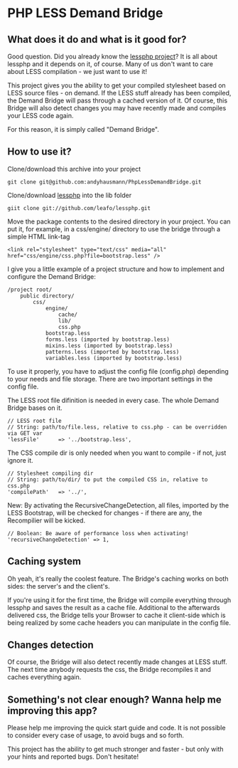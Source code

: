 # PHP LESS Demand Bridge


## What does it do and what is it good for?

Good question. Did you already know the [lessphp project](https://github.com/leafo/lessphp)?
It is all about lessphp and it depends on it, of course. Many of us don't want to care about LESS compilation - we just want to use it!

This project gives you the ability to get your compiled stylesheet based on LESS source files - on demand.
If the LESS stuff already has been compiled, the Demand Bridge will pass through a cached version of it.
Of course, this Bridge will also detect changes you may have recently made and compiles your LESS code again.

For this reason, it is simply called "Demand Bridge".

## How to use it?

Clone/download this archive into your project

	git clone git@github.com:andyhausmann/PhpLessDemandBridge.git
	
Clone/download [lessphp](https://github.com/leafo/lessphp) into the lib folder

	giit clone git://github.com/leafo/lessphp.git

Move the package contents to the desired directory in your project.
You can put it, for example, in a css/engine/ directory to use the bridge through a simple HTML link-tag

	<link rel="stylesheet" type="text/css" media="all"  href="css/engine/css.php?file=bootstrap.less" />

I give you a little example of a project structure and how to implement and configure the Demand Bridge:

	/project root/
		public directory/
			css/
				engine/
					cache/
					lib/
					css.php
				bootstrap.less
				forms.less (imported by bootstrap.less)
				mixins.less (imported by bootstrap.less)
				patterns.less (imported by bootstrap.less)
				variables.less (imported by bootstrap.less)

To use it properly, you have to adjust the config file (config.php) depending to your needs and file storage.
There are two important settings in the config file.

The LESS root file difinition is needed in every case. The whole Demand Bridge bases on it.

    // LESS root file
    // String: path/to/file.less, relative to css.php - can be overridden via GET var
    'lessFile'		=> '../bootstrap.less',

The CSS compile dir is only needed when you want to compile - if not, just ignore it.

    // Stylesheet compiling dir
    // String: path/to/dir/ to put the compiled CSS in, relative to css.php
    'compilePath' 	=> '../',

New: By activating the RecursiveChangeDetection, all files, imported by the LESS Bootstrap, will be checked for changes - if there are any, the Recompilier will be kicked.

	// Boolean: Be aware of performance loss when activating!
	'recursiveChangeDetection' => 1,


## Caching system

Oh yeah, it's really the coolest feature. The Bridge's caching works on both sides: the server's and the client's.

If you're using it for the first time, the Bridge will compile everything through lessphp and saves the result as a cache file.
Additional to the afterwards delivered css, the Bridge tells your Browser to cache it client-side which is being realized by some cache headers you can manipulate in the config file.

## Changes detection

Of course, the Bridge will also detect recently made changes at LESS stuff. The next time anybody requests the css, the Bridge recompiles it and caches everything again.

## Something's not clear enough? Wanna help me improving this app?

Please help me improving the quick start guide and code. 
It is not possible to consider every case of usage, to avoid bugs and so forth.

This project has the ability to get much stronger and faster - but only with your hints and reported bugs. Don't hesitate!